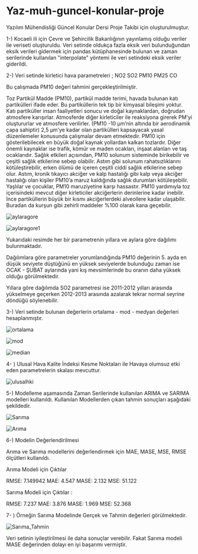# Yaz-muh-guncel-konular-proje
Yazılım Mühendisliği Güncel Konular Dersi Proje Takibi için oluşturulmuştur.


1-) Kocaeli ili için Çevre ve Şehircilik Bakanlığının yayınlamış olduğu veriler ile veriseti oluşturuldu. 
Veri setinde oldukça fazla eksik veri bulunduğundan eksik verileri gidermek için pandas kütüphanesinde bulunan ve zaman serilerinde kullanılan "interpolate" yöntemi ile veri setindeki eksik veriler giderildi.

2-) Veri setinde kirletici hava parametreleri ;
     NO2
     SO2
     PM10
     PM25
     CO 
    
 Bu çalışmada PM10 değeri tahmini gerçekleştirilmiştir. 
 
 Toz Partikül Madde (PM10), partikül madde terimi, havada bulunan katı partikülleri ifade eder.
Bu partiküllerin tek tip bir kimyasal bileşimi yoktur. Katı partiküller insan faaliyetleri sonucu ve
doğal kaynaklardan, doğrudan atmosfere karışırlar. Atmosferde diğer kirleticiler ile reaksiyona
girerek PM’yi oluştururlar ve atmosfere verilirler. (PM10 -10 μm’nin altında bir aerodinamik
çapa sahiptir) 2,5 μm’ye kadar olan partikülleri kapsayacak yasal düzenlemeler konusunda
çalışmalar devam etmektedir. PM10 için gösterilebilecek en büyük doğal kaynak yollardan
kalkan tozlardır. Diğer önemli kaynaklar ise trafik, kömür ve maden ocakları, inşaat alanları ve
taş ocaklarıdır. Sağlık etkileri açısından, PM10 solunum sisteminde birikebilir ve çeşitli sağlık
etkilerine sebep olabilir. Astım gibi solunum rahatsızlıklarını kötüleştirebilir, erken ölümü de
içeren çeşitli ciddi sağlık etkilerine sebep olur. Astım, kronik tıkayıcı akciğer ve kalp hastalığı
gibi kalp veya akciğer hastalığı olan kişiler PM10’a maruz kaldığında sağlık durumları
kötüleşebilir. Yaşlılar ve çocuklar, PM10 maruziyetine karşı hassastır. PM10 yardımıyla toz
içerisindeki mevcut diğer kirleticiler akciğerlerin derinlerine kadar inebilir. İnce partiküllerin
büyük bir kısmı akciğerlerdeki alveollere kadar ulaşabilir. Buradan da kurşun gibi zehirli
maddeler %100 olarak kana geçebilir.

     
![aylaragore](https://user-images.githubusercontent.com/62748526/84568679-ba8aba00-ad89-11ea-85c0-345729ff0e24.PNG)

![aylaragore1](https://user-images.githubusercontent.com/62748526/84568781-6a602780-ad8a-11ea-9be9-5ad24d3b5062.PNG)
 
Yukarıdaki  resimde her bir parametrenin yıllara ve aylara göre dağılımı bulunmaktadır.

Dağılımlara göre parametreler yorumlandığında PM10 değerinin 5. ayda en düşük seviyete düştüğünü en yüksek seviyelerde bulunduğu zaman ise OCAK - ŞUBAT aylarında yani kış mevsimlerinde bu oranın daha yüksek olduğu görülmektedir. 

Yıllara göre dağılımda SO2 parametresi ise 2011-2012 yılları arasında yükselmeye geçerken 2012-2013 arasında azalarak tekrar normal seyrine döndüğü söylenebilir.

3-) Veri setinde bulunan değerlerin ortalama - mod - medyan değerleri hesaplanmıştır.

![ortalama](https://user-images.githubusercontent.com/62748526/84568956-a34ccc00-ad8b-11ea-9390-4e3253de09f6.PNG)

![mod](https://user-images.githubusercontent.com/62748526/84568963-bf506d80-ad8b-11ea-90da-5e053a117b1d.PNG)

![median](https://user-images.githubusercontent.com/62748526/84568967-c7a8a880-ad8b-11ea-82ef-b55963bc5ea1.PNG)


4- ) Ulusal Hava Kalite İndeksi Kesme Noktaları ile Havaya olumsuz etki eden parametrelerin skalası mevcuttur. 
 
![ulusalhki](https://user-images.githubusercontent.com/62748526/84569061-68976380-ad8c-11ea-8518-946e89f6e547.PNG)

5-) Modelleme aşamasında Zaman Serilerinde kullanılan ARIMA ve SARIMA modelleri kullanıldı. Kullanılan Modellerden çıkan tahmin sonuçları aşağıdaki şekildedir. 

![Sarıma](https://user-images.githubusercontent.com/62748526/84569172-215da280-ad8d-11ea-9e15-81f345371627.PNG)

![Arıma](https://user-images.githubusercontent.com/62748526/84569174-24589300-ad8d-11ea-9542-b2c614d8f0e1.PNG)

6-) Modelin Değerlendirilmesi
 
 Arıma ve Sarıma modellerini değerlendirmek için MAE, MASE, MSE, RMSE ölçütleri kullanıldı.
 
Arıma Modeli için Çıktılar  

RMSE: 7.149942
MAE: 4.547
MASE: 2.132
MSE: 51.122
  
Sarıma Modeli için Çıktılar :

RMSE: 7.237
MAE: 3.876
MASE: 1.969
MSE: 52.368

7- ) Örneğin Sarıma Modelinde Gerçek ve Tahmin değerleri görülmektedir.

![Sarıma_Tahmin](https://user-images.githubusercontent.com/62748526/84569340-67673600-ad8e-11ea-995f-8b2dd3354b8e.PNG)

Veri setinin iyileştirilmesi ile daha sonuçlar verebilir. Fakat Sarıma modeli MASE değerinden dolayı en iyi başarımı vermiştir.



